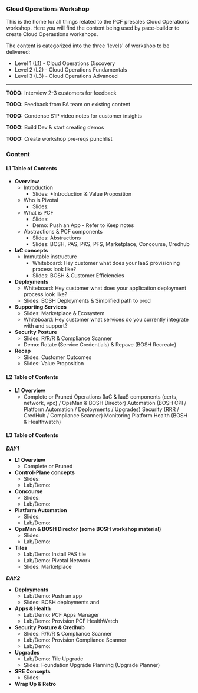 ### Cloud Operations Workshop

This is the home for all things related to the PCF presales Cloud Operations workshop. Here you will find the content being used by pace-builder to create Cloud Operastions workshops.

The content is categorized into the three 'levels' of workshop to be delivered:
- Level 1 (L1) - Cloud Operations Discovery
- Level 2 (L2) - Cloud Operations Fundamentals
- Level 3 (L3) - Cloud Operations Advanced

---

**TODO:** Interview 2-3 customers for feedback

**TODO:** Feedback from PA team on existing content

**TODO:** Condense S1P video notes for customer insights

**TODO:** Build Dev & start creating demos

**TODO:** Create workshop pre-reqs punchlist

### Content

#### L1 Table of Contents
- __Overview__
  - Introduction
    - Slides: *Introduction & Value Proposition
  - Who is Pivotal
    - Slides:
  - What is PCF
    - Slides:
    - Demo: Push an App - Refer to Keep notes
  - Abstractions & PCF components
    - Slides: Abstractions
    - Slides: BOSH, PAS, PKS, PFS, Marketplace, Concourse, Credhub
- __IaC concepts__
  - Immutable instructure
    - Whiteboard: Hey customer what does your IaaS provisioning process look like?
    - Slides: BOSH & Customer Efficiencies
- __Deployments__
  - Whiteboard: Hey customer what does your application deployment process look like?
  - Slides: BOSH Deployments & Simplified path to prod
- __Supporting Services__
  - Slides: Marketplace & Ecosystem
  - Whiteboard: Hey customer what services do you currently integrate with and support?
- __Security Posture__
  - Slides: R/R/R & Compliance Scanner
  - Demo: Rotate (Service Credentials) & Repave (BOSH Recreate)
- __Recap__
  - Slides: Customer Outcomes
  - Slides: Value Proposition


#### L2 Table of Contents
- __L1 Overview__
  - Complete or Pruned
Operations (IaC & IaaS components (certs, network, vpc) / OpsMan & BOSH Director)
Automation (BOSH CPI / Platform Automation / Deployments / Upgrades)
Security (RRR / CredHub / Compliance Scanner)
Monitoring Platform Health (BOSH & Healthwatch)

#### L3 Table of Contents
__*DAY1*__
- __L1 Overview__
  - Complete or Pruned
- __Control-Plane concepts__
  - Slides:
  - Lab/Demo:
- __Concourse__
  - Slides:
  - Lab/Demo:
- __Platform Automation__
  - Slides:
  - Lab/Demo:
- __OpsMan & BOSH Director (some BOSH workshop material)__
  - Slides:
  - Lab/Demo:
- __Tiles__
  - Lab/Demo: Install PAS tile
  - Lab/Demo: Pivotal Network
  - Slides: Marketplace

__*DAY2*__
- __Deployments__
  - Lab/Demo: Push an app
  - Slides: BOSH deployments and
- __Apps & Health__
  - Lab/Demo: PCF Apps Manager
  - Lab/Demo: Provision PCF HealthWatch
- __Security Posture & Credhub__
  - Slides: R/R/R & Compliance Scanner
  - Lab/Demo: Provision Compliance Scanner
  - Lab/Demo:
- __Upgrades__
  - Lab/Demo: Tile Upgrade
  - Slides: Foundation Upgrade Planning (Upgrade Planner)
- __SRE Concepts__
  - Slides:
- __Wrap Up & Retro__
